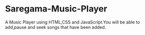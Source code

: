# Saregama-Music-Player
A Music Player using HTML,CSS and JavaScript.You will be able to add,pause and seek songs that have been added.
